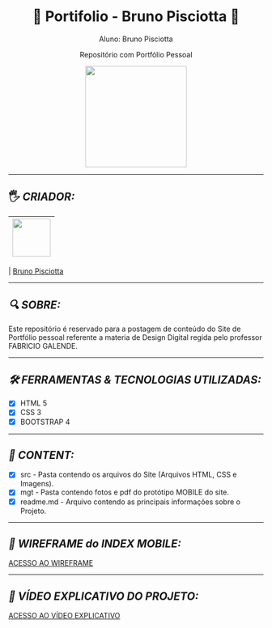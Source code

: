 <h1 align="center">
&#128142 Portifolio - Bruno Pisciotta &#128142
</h1>

<p align="center">Aluno: Bruno Pisciotta</p>
<p align="center">Repositório com Portfólio Pessoal</p>
<p align="center"><img src="https://github.com/bruno-pisciotta281/Index.html/blob/master/img/LOGO.PNG" width="200px;"/></p>


<hr>

## <a name="criador">&#128400;</a> *CRIADOR:*


| [<img src="https://github.com/bruno-pisciotta281/Index.html/blob/master/img/me.jpg" width="75px;"/>](https://github.com/guilhermerodz) |
| :------------------------------------------------------------------------------------------------------------------------: |


| [Bruno Pisciotta](https://github.com/bruno-pisciotta281)

<hr>

## *<a name="sobre">&#128269;</a> SOBRE:*
<p>Este repositório é reservado para a postagem de conteúdo do Site de Portfólio pessoal referente a materia de Design Digital regida pelo professor FABRICIO GALENDE.</p>

<hr>

## *<a name="tecs">&#128736;</a> FERRAMENTAS & TECNOLOGIAS UTILIZADAS:* 

- [x] HTML 5
- [x] CSS 3
- [x] BOOTSTRAP 4 

<hr>

## *<a name="content">&#128206;</a> CONTENT:*

- [x] src - Pasta contendo os arquivos do Site (Arquivos HTML, CSS e Imagens).
- [x] mgt - Pasta contendo fotos e pdf do protótipo MOBILE do site.
- [x] readme.md - Arquivo contendo as principais informações sobre o Projeto.

<hr>

## *<a name="wireframe">&#128241;</a> WIREFRAME do INDEX MOBILE:*

[ACESSO AO WIREFRAME](https://www.figma.com/file/bFVSkxoLF3T9o8hLAywPRD/WIREFRAME-PORTF%C3%93LIO-CELULAR?node-id=0%3A1)

<hr>

## *<a name="video">&#127910;</a> VÍDEO EXPLICATIVO DO PROJETO:*

[ACESSO AO VÍDEO EXPLICATIVO](https://youtu.be/TlJVuZz8NtM)
